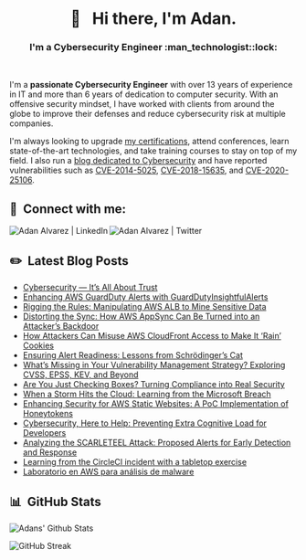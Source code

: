 <h1 align="center"> 👋 &nbsp; Hi there, I'm Adan. </h1>
<h3 align="center">I'm a Cybersecurity Engineer :man_technologist::lock: </h3>
</br>

I'm a **passionate Cybersecurity Engineer** with over 13 years of experience in IT and more than 6 years of dedication to computer security. With an offensive security mindset, I have worked with clients from around the globe to improve their defenses and reduce cybersecurity risk at multiple companies.

I'm always looking to upgrade [my certifications](https://www.credly.com/users/adan-alvarez.1d0afae2/badges), attend conferences, learn state-of-the-art technologies, and take training courses to stay on top of my field. I also run a [blog dedicated to Cybersecurity](https://www.donttouchmy.net/) and have reported vulnerabilities such as [CVE-2014-5025](https://nvd.nist.gov/vuln/detail/CVE-2014-5025), [CVE-2018-15635](https://nvd.nist.gov/vuln/detail/CVE-2018-15635), and [CVE-2020-25106](https://nvd.nist.gov/vuln/detail/CVE-2020-25106).

## 🤝 &nbsp;Connect with me:

<a href="https://www.linkedin.com/in/adan-%C3%A1lvarez-vilchez-539a92115/"><img align="left" img  src="https://img.shields.io/badge/LinkedIn-0077B5?style=for-the-badge&logo=linkedin&logoColor=white" alt="Adan Alvarez | LinkedIn"/></a>
<a href="https://twitter.com/Flekyy90"><img align="left" img  src="https://img.shields.io/badge/Twitter-1DA1F2?style=for-the-badge&logo=twitter&logoColor=white" alt="Adan Alvarez | Twitter"/></a>
</br>

## ✏️ &nbsp;Latest Blog Posts

<!-- BLOG-POST-LIST:START -->
- [Cybersecurity — It’s All About Trust](https://medium.com/@adan.alvarez/cybersecurity-its-all-about-trust-9abb9a80aa03)
- [Enhancing AWS GuardDuty Alerts with GuardDutyInsightfulAlerts](https://awstip.com/enhancing-aws-guardduty-alerts-with-guarddutyinsightfulalerts-b7e806518a20?source=social.tw)
- [Rigging the Rules: Manipulating AWS ALB to Mine Sensitive Data](https://medium.com/@adan.alvarez/rigging-the-rules-manipulating-aws-alb-to-mine-sensitive-data-20e33dbc4994)
- [Distorting the Sync: How AWS AppSync Can Be Turned into an Attacker’s Backdoor](https://medium.com/@adan.alvarez/distorting-the-sync-how-aws-appsync-can-be-turned-into-an-attackers-backdoor-8c015b8e52b8)
- [How Attackers Can Misuse AWS CloudFront Access to Make It ‘Rain’ Cookies](https://medium.com/@adan.alvarez/how-attackers-can-misuse-aws-cloudfront-access-to-make-it-rain-cookies-acf9ce87541c)
- [Ensuring Alert Readiness: Lessons from Schrödinger’s Cat](https://medium.com/@adan.alvarez/ensuring-alert-readiness-lessons-from-schr%C3%B6dingers-cat-bc14f862340d)
- [What’s Missing in Your Vulnerability Management Strategy? Exploring CVSS, EPSS, KEV, and Beyond](https://medium.com/@adan.alvarez/whats-missing-in-your-vulnerability-management-strategy-exploring-cvss-epss-kev-and-beyond-21c424207d9c)
- [Are You Just Checking Boxes? Turning Compliance into Real Security](https://medium.com/@adan.alvarez/are-you-just-checking-boxes-turning-compliance-into-real-security-40aa686ade22)
- [When a Storm Hits the Cloud: Learning from the Microsoft Breach](https://medium.com/@adan.alvarez/when-a-storm-hits-the-cloud-learning-from-the-microsoft-breach-1d4de78ba686)
- [Enhancing Security for AWS Static Websites: A PoC Implementation of Honeytokens](https://medium.com/@adan.alvarez/enhancing-security-for-aws-static-websites-a-poc-implementation-of-honeytokens-6148e8267984)
- [Cybersecurity, Here to Help: Preventing Extra Cognitive Load for Developers](https://medium.com/@adan.alvarez/cybersecurity-here-to-help-preventing-extra-cognitive-load-for-developers-5e5e51a9e80c)
- [Analyzing the SCARLETEEL Attack: Proposed Alerts for Early Detection and Response](https://medium.com/@adan.alvarez/analyzing-the-scarleteel-attack-proposed-alerts-for-early-detection-and-response-6e6758ddc904)
- [Learning from the CircleCI incident with a tabletop exercise](https://medium.com/@adan.alvarez/learning-from-the-circleci-incident-with-a-tabletop-exercise-fa265cd6d39e)
- [Laboratorio en AWS para análisis de malware](https://www.donttouchmy.net/aws/laboratorio-en-aws-para-analisis-de-malware/)
<!-- BLOG-POST-LIST:END -->

## 📊 &nbsp;GitHub Stats

![Adans' Github Stats](https://github-readme-stats.vercel.app/api?username=adanalvarez&hide=contribs,prs&show_icons=true&bg_color=0d1116&title_color=ce09ec&text_color=a4aacb&icon_color=007ec6)

![GitHub Streak](https://github-readme-streak-stats.herokuapp.com/?user=adanalvarez&theme=dark&count_private=true&bg_color=0d1116&title_color=ce09ec&text_color=a4aacb&icon_color=007ec6)

